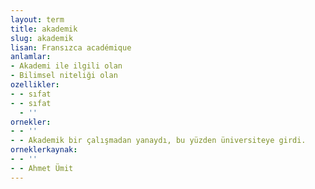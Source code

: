 ```yaml
---
layout: term
title: akademik
slug: akademik
lisan: Fransızca académique
anlamlar:
- Akademi ile ilgili olan
- Bilimsel niteliği olan
ozellikler:
- - sıfat
- - sıfat
  - ''
ornekler:
- - ''
- - Akademik bir çalışmadan yanaydı, bu yüzden üniversiteye girdi.
orneklerkaynak:
- - ''
- - Ahmet Ümit
---
```

